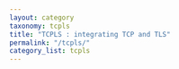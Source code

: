```yaml
---
layout: category
taxonomy: tcpls
title: "TCPLS : integrating TCP and TLS"
permalink: "/tcpls/"
category_list: tcpls
---
```


